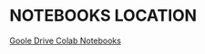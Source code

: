 # NOTEBOOKS LOCATION
[Goole Drive Colab Notebooks](https://drive.google.com/drive/folders/1x1QIrMxNdhbL3VTdQ6o6fZw-we9STHUk?usp=sharing)
